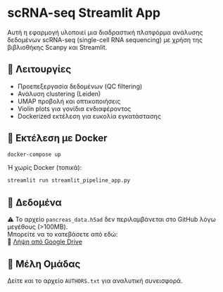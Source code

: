 # scRNA-seq Streamlit App

Αυτή η εφαρμογή υλοποιεί μια διαδραστική πλατφόρμα ανάλυσης δεδομένων scRNA-seq (single-cell RNA sequencing) με χρήση της βιβλιοθήκης Scanpy και Streamlit.

## 🔬 Λειτουργίες
- Προεπεξεργασία δεδομένων (QC filtering)
- Ανάλυση clustering (Leiden)
- UMAP προβολή και οπτικοποιήσεις
- Violin plots για γονίδια ενδιαφέροντος
- Dockerized εκτέλεση για ευκολία εγκατάστασης

## 🐳 Εκτέλεση με Docker

```bash
docker-compose up
```

Ή χωρίς Docker (τοπικά):

```bash
streamlit run streamlit_pipeline_app.py
```

## 📁 Δεδομένα

⚠️ Το αρχείο `pancreas_data.h5ad` δεν περιλαμβάνεται στο GitHub λόγω μεγέθους (>100MB).  
Μπορείτε να το κατεβάσετε από εδώ:  
🔗 [Λήψη από Google Drive](https://drive.google.com/file/d/1lec5twDcoR_JNMrkId7czwsCuHLXHwax/view?usp=drive_link)

## 👥 Μέλη Ομάδας
Δείτε και το αρχείο `AUTHORS.txt` για αναλυτική συνεισφορά.
